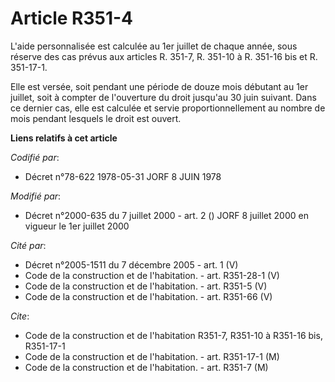 # Article R351-4

L'aide personnalisée est calculée au 1er juillet de chaque année, sous réserve des cas prévus aux articles R. 351-7, R.
351-10 à R. 351-16 bis et R. 351-17-1.

Elle est versée, soit pendant une période de douze mois débutant au 1er juillet, soit à compter de l'ouverture du droit
jusqu'au 30 juin suivant. Dans ce dernier cas, elle est calculée et servie proportionnellement au nombre de mois pendant
lesquels le droit est ouvert.

**Liens relatifs à cet article**

_Codifié par_:

  - Décret n°78-622 1978-05-31 JORF 8 JUIN 1978

_Modifié par_:

  - Décret n°2000-635 du 7 juillet 2000 - art. 2 () JORF 8 juillet 2000 en vigueur le 1er juillet 2000

_Cité par_:

  - Décret n°2005-1511 du 7 décembre 2005 - art. 1 (V)
  - Code de la construction et de l'habitation. - art. R351-28-1 (V)
  - Code de la construction et de l'habitation. - art. R351-5 (V)
  - Code de la construction et de l'habitation. - art. R351-66 (V)

_Cite_:

  - Code de la construction et de l'habitation R351-7, R351-10 à R351-16 bis, R351-17-1
  - Code de la construction et de l'habitation. - art. R351-17-1 (M)
  - Code de la construction et de l'habitation. - art. R351-7 (M)

